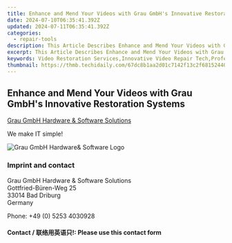 ```yaml
---
title: Enhance and Mend Your Videos with Grau GmbH's Innovative Restoration Systems
date: 2024-07-10T06:35:41.392Z
updated: 2024-07-11T06:35:41.392Z
categories:
  - repair-tools
description: This Article Describes Enhance and Mend Your Videos with Grau GmbH's Innovative Restoration Systems
excerpt: This Article Describes Enhance and Mend Your Videos with Grau GmbH's Innovative Restoration Systems
keywords: Video Restoration Services,Innovative Video Repair Tech,Professional VHS Restoration,Grau GmbH Video Restoration,High-Quality Film Recovery Services,Digital Video Restoration Techniques,Custom Video Repair Solutions
thumbnail: https://thmb.techidaily.com/67dc8b1aa2d01c7142f13c2f6815244019bd689ef99cd1dfcbc0a3fd4ae8767d.jpg
---
```


## Enhance and Mend Your Videos with Grau GmbH's Innovative Restoration Systems

[Grau GmbH Hardware & Software Solutions](https://main.grauonline.de/)

We make IT simple!

![Grau GmbH Hardware& Software Logo](https://main.grauonline.de/wp-content/uploads/2021/05/output-onlinepngtools.png)

### Imprint and contact

 Grau GmbH Hardware & Software Solutions  
 Gottfried-Büren-Weg 25  
 33014 Bad Driburg  
 Germany

Phone: +49 (0) 5253 4030928

#### Contact / 联络用英语只!: Please use this contact form

<ins class="adsbygoogle"
     style="display:block"
     data-ad-format="autorelaxed"
     data-ad-client="ca-pub-7571918770474297"
     data-ad-slot="1223367746"></ins>



<ins class="adsbygoogle"
     style="display:block"
     data-ad-client="ca-pub-7571918770474297"
     data-ad-slot="8358498916"
     data-ad-format="auto"
     data-full-width-responsive="true"></ins>


